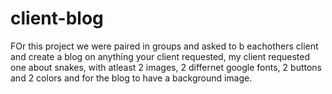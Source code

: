 # client-blog
FOr this project we were paired in groups and asked to b eachothers client and create a blog on anything your client requested, my client requested one about snakes, with atleast 2 images, 2 differnet google fonts, 2 buttons and 2 colors and for the blog to have a background image.
